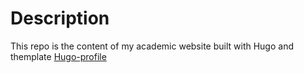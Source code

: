 # Description

This repo is the content of my academic website built with Hugo and themplate [Hugo-profile](https://github.com/gurusabarish/hugo-profile)
